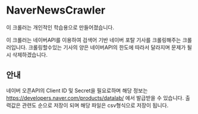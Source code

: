 # NaverNewsCrawler

이 크롤러는 개인적인 학습용으로 만들어졌습니다.

이 크롤러는 네이버API를 이용하여 검색어 기반 네이버 포탈 기사를 크롤링해주는 크롤러입니다.
크롤링할수있는 기사의 양은 네이버API의 한도에 따라서 달라지며 문제가 될시 삭제하겠습니다.

## 안내
네이버 오픈API의 Client ID 및 Secret을 필요로하며 해당 정보는 https://developers.naver.com/products/datalab/ 에서 발급받을 수 있습니다.
출력값은 관련도 순으로 저장이 되며 해당 파일은 csv형식으로 저장이 됩니다.
